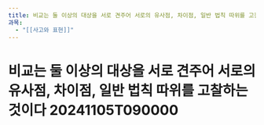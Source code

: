 ```yaml
---
title: 비교는 둘 이상의 대상을 서로 견주어 서로의 유사점, 차이점, 일반 법칙 따위를 고찰하는 것이다 20241105T090000
과목:
  - "[[사고와 표현]]"
---
```


# 비교는 둘 이상의 대상을 서로 견주어 서로의 유사점, 차이점, 일반 법칙 따위를 고찰하는 것이다 20241105T090000
